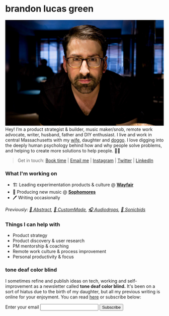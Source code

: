 # brandon lucas green
![brandon][image-1]
Hey! I’m a product strategist & builder, music maker/snob, remote work advocate, writer, husband, father and DIY enthusiast. I live and work in central Massachusetts with my [wife][1], daughter and [doggo][2]. I love digging into the deeply human psychology behind how and why people solve problems, and helping to create more solutions to help people. 🤘🏻

> Get in touch: [Book time][8] | [Email me][4] | [Instagram][5] | [Twitter][6] | [LinkedIn][7]

### What I'm working on
- 🏗️ Leading experimentation products & culture @ **[Wayfair][12]**
- 🎹 Producing new music @ **[Sophomores][10]**
- 🖊️ Writing occasionally 

*Previously: [🎨 Abstract][9], [💍 CustomMade][13], [🎧 Audiodrops][14], [📢 Sonicbids][15]*

### Things I can help with
- Product strategy
- Product discovery & user research
- PM mentorship & coaching
- Remote work culture & process improvement
- Personal productivity & focus

### tone deaf color blind
I sometimes refine and publish ideas on tech, working and self-improvement as a newsletter called **tone deaf color blind.** It's been on a sort of hiatus due to the birth of my daughter, but all my previous writing is online for your enjoyment. You can read [here](https://buttondown.email/tonedeafcolorblind) or subscribe below: 

<form
  action="https://buttondown.email/api/emails/embed-subscribe/tonedeafcolorblind"
  method="post"
  target="popupwindow"
  onsubmit="window.open('https://buttondown.email/tonedeafcolorblind', 'popupwindow')"
  class="embeddable-buttondown-form"
>
  <label for="bd-email">Enter your email</label>
  <input type="email" name="email" id="bd-email" />
  <input type="hidden" value="1" name="embed" />
  <input type="submit" value="Subscribe" />
</form>



[1]:	https://aliciagreen.co
[2]:	https://www.instagram.com/p/CDeAU24JQgU/?igshid=1fvajh00evbb9
[3]:	/impulse.html
[4]:	mailto:brandonlucasgreen@gmail.com
[5]:	https://instagram.com/brandonlucasgreen
[6]:	https://twitter.com/sphmrs
[7]:	https://linkedin.com/in/brandonlgreen
[8]:	https://tidycal.com/brandonlucasgreen/30-minute-meeting
[9]:	https://abstract.com
[10]:	https://sophomoresmusic.com
[11]:	https://buttondown.email/tonedeafcolorblind
[12]:	https://wayfair.com
[13]:	https://custommade.com
[14]:	http://drops.nyc/
[15]:	https://sonicbids.com
[16]:	static/brandongreen_resume.pdf

[image-1]:	static/brandon.jpeg